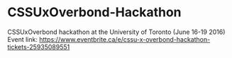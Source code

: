 # CSSUxOverbond-Hackathon
CSSUxOverbond hackathon at the University of Toronto (June 16-19 2016)
Event link: https://www.eventbrite.ca/e/cssu-x-overbond-hackathon-tickets-25935089551
